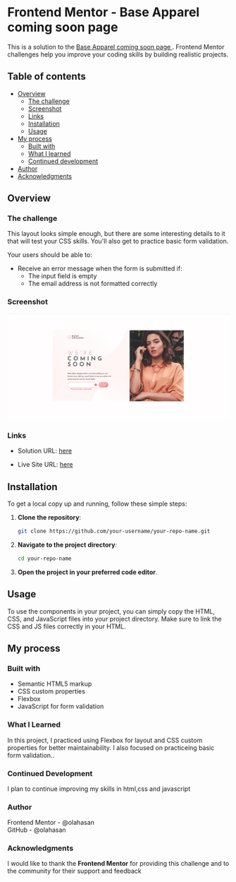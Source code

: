 # Frontend Mentor - Base Apparel coming soon page

This is a solution to the [Base Apparel coming soon page
](https://www.frontendmentor.io/challenges/base-apparel-coming-soon-page-5d46b47f8db8a7063f9331a0). Frontend Mentor challenges help you improve your coding skills by building realistic projects.

## Table of contents

- [Overview](#overview)
  - [The challenge](#the-challenge)
  - [Screenshot](#screenshot)
  - [Links](#links)
  - [Installation](#Installation)
  - [Usage](#Usage)
- [My process](#my-process)
  - [Built with](#built-with)
  - [What I learned](#what-i-learned)
  - [Continued development](#continued-development)
- [Author](#author)
- [Acknowledgments](#Acknowledgments)

## Overview

### The challenge

This layout looks simple enough, but there are some interesting details to it that will test your CSS skills. You'll also get to practice basic form validation.

Your users should be able to:

- Receive an error message when the form is submitted if:
  - The input field is empty
  - The email address is not formatted correctly

### Screenshot

![Screenshot](./images/screenshot.png)

### Links

- Solution URL: [here](https://github.com/olahasan/HTML_CSS_AND_JS_Frontend-Mentor-NEWBIE-Base-Apparel-coming-soon-page/tree/main)

- Live Site URL: [here](https://olahasan.github.io/HTML_CSS_AND_JS_Frontend-Mentor-NEWBIE-Base-Apparel-coming-soon-page/)

## Installation

To get a local copy up and running, follow these simple steps:

1. **Clone the repository**:

   ```sh
   git clone https://github.com/your-username/your-repo-name.git
   ```

2. **Navigate to the project directory**:

   ```sh
   cd your-repo-name
   ```

3. **Open the project in your preferred code editor**.

## Usage

To use the components in your project, you can simply copy the HTML, CSS, and JavaScript files into your project directory. Make sure to link the CSS and JS files correctly in your HTML.

## My process

### Built with

- Semantic HTML5 markup
- CSS custom properties
- Flexbox
- JavaScript for form validation

### What I Learned

In this project, I practiced using Flexbox for layout and CSS custom properties for better maintainability. I also focused on practiceing basic form validation..

### Continued Development

I plan to continue improving my skills in html,css and javascript

### Author

Frontend Mentor - @olahasan<br>
GitHub - @olahasan

### Acknowledgments

I would like to thank the **Frontend Mentor** for providing this challenge and to the community for their support and feedback
